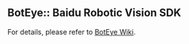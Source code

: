 ## BotEye:: Baidu Robotic Vision SDK ##

For details, please refer to [BotEye Wiki](https://github.com/baidu/boteye/wiki).